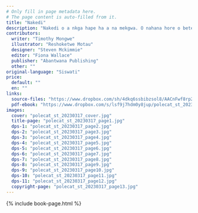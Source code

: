 ```yaml
---
# Only fill in page metadata here.
# The page content is auto-filled from it.
title: "Nakedi"
description: "Nakedi o a nkga hape ha a na mekgwa. O nahana hore o betere ho feta bohle. Naa e be o phethahetse jwaloka ha a nahana?"
contributors:
  writer: "Timothy Mongwe"
  illustrator: "Reshoketwe Motau"
  designer: "Steven Mckimmie"
  editor: "Fiona Wallace"
  publisher: "Abantwana Publishing"
  other: ""
original-language: "Siswati"
price:
  default: ""
  en: ""
links:
  source-files: "https://www.dropbox.com/sh/4dkq6ssbibzsol8/AACnFwf8rp227xVr8Slp6eIqa?dl=0"
  pdf-ebook: "https://www.dropbox.com/s/lsf9j7hdm0y8jup/polecat_st_20230310.pdf?dl=0"
images:
  cover: "polecat_st_20230317_cover.jpg"
  title-page: "polecat_st_20230317_page1.jpg"
  dps-1: "polecat_st_20230317_page2.jpg"
  dps-2: "polecat_st_20230317_page3.jpg"
  dps-3: "polecat_st_20230317_page4.jpg"
  dps-4: "polecat_st_20230317_page5.jpg"
  dps-5: "polecat_st_20230317_page6.jpg"
  dps-6: "polecat_st_20230317_page7.jpg"
  dps-7: "polecat_st_20230317_page8.jpg"
  dps-8: "polecat_st_20230317_page9.jpg"
  dps-9: "polecat_st_20230317_page10.jpg"
  dps-10: "polecat_st_20230317_page11.jpg"
  dps-11: "polecat_st_20230317_page12.jpg"
  copyright-page: "polecat_st_20230317_page13.jpg"
---
```


{% include book-page.html %}



